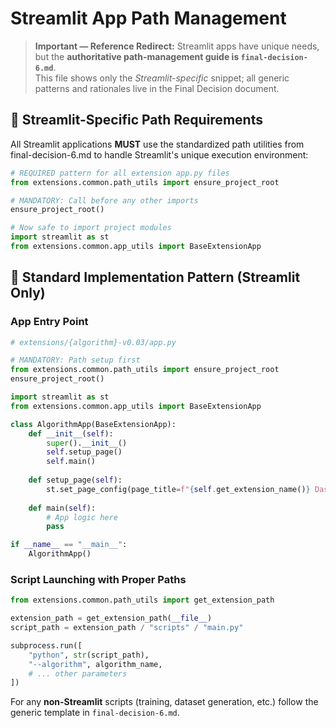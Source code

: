 # Streamlit App Path Management

> **Important — Reference Redirect:** Streamlit apps have unique needs, but the **authoritative path-management guide is `final-decision-6.md`**.  
> This file shows only the *Streamlit-specific* snippet; all generic patterns and rationales live in the Final Decision document.

## 🎯 **Streamlit-Specific Path Requirements**

All Streamlit applications **MUST** use the standardized path utilities from final-decision-6.md to handle Streamlit's unique execution environment:

```python
# REQUIRED pattern for all extension app.py files
from extensions.common.path_utils import ensure_project_root

# MANDATORY: Call before any other imports
ensure_project_root()

# Now safe to import project modules
import streamlit as st
from extensions.common.app_utils import BaseExtensionApp
```

## 🔧 **Standard Implementation Pattern (Streamlit Only)**

### **App Entry Point**
```python
# extensions/{algorithm}-v0.03/app.py

# MANDATORY: Path setup first
from extensions.common.path_utils import ensure_project_root
ensure_project_root()

import streamlit as st
from extensions.common.app_utils import BaseExtensionApp

class AlgorithmApp(BaseExtensionApp):
    def __init__(self):
        super().__init__()
        self.setup_page()
        self.main()
    
    def setup_page(self):
        st.set_page_config(page_title=f"{self.get_extension_name()} Dashboard")
    
    def main(self):
        # App logic here
        pass

if __name__ == "__main__":
    AlgorithmApp()
```

### **Script Launching with Proper Paths**
```python
from extensions.common.path_utils import get_extension_path

extension_path = get_extension_path(__file__)
script_path = extension_path / "scripts" / "main.py"

subprocess.run([
    "python", str(script_path),
    "--algorithm", algorithm_name,
    # ... other parameters
])
```

For any **non-Streamlit** scripts (training, dataset generation, etc.) follow the generic template in `final-decision-6.md`.
